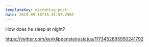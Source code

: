 ```yaml
---
templateKey: microblog-post
date: 2019-09-16T15:35:57.296Z
---
```


How does he sleep at night?

https://twitter.com/kenklippenstein/status/1173452695950241792
